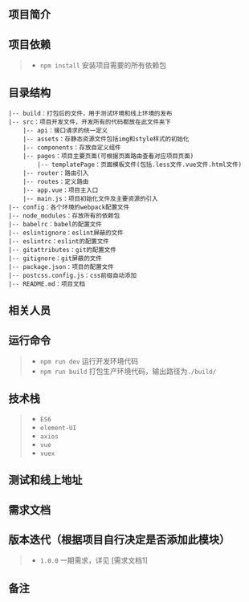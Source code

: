 #

## 项目简介

## 项目依赖

>- `npm install` 安装项目需要的所有依赖包

## 目录结构

```
|-- build：打包后的文件，用于测试环境和线上环境的发布
|-- src：项目开发文件，开发所有的代码都放在此文件夹下
    |-- api：接口请求的统一定义
    |-- assets：存静态资源文件包括img和style样式的初始化
    |-- components：存放自定义组件
    |-- pages：项目主要页面(可根据页面路由查看对应项目页面)
        |-- templatePage：页面模板文件(包括.less文件.vue文件.html文件)
    |-- router：路由引入
    |-- routes：定义路由
    |-- app.vue：项目主入口
    |-- main.js：项目初始化文件及主要资源的引入
|-- config：各个环境的webpack配置文件
|-- node_modules：存放所有的依赖包
|-- babelrc：babel的配置文件
|-- eslintignore：eslint屏蔽的文件
|-- eslintrc：eslint的配置文件
|-- gitattributes：git的配置文件
|-- gitignore：git屏蔽的文件
|-- package.json：项目的配置文件
|-- postcss.config.js：css前缀自动添加
|-- README.md：项目文档
```

## 相关人员

## 运行命令

>- `npm run dev` 运行开发环境代码
>- `npm run build` 打包生产环境代码，输出路径为`./build/`

## 技术栈

>- `ES6`
>- `element-UI`
>- `axios`
>- `vue`
>- `vuex`

## 测试和线上地址

## 需求文档

## 版本迭代（根据项目自行决定是否添加此模块）

>- `1.0.0` 一期需求，详见 [需求文档1]

## 备注
